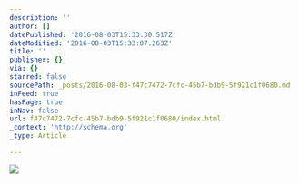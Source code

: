 ```yaml
---
description: ''
author: []
datePublished: '2016-08-03T15:33:30.517Z'
dateModified: '2016-08-03T15:33:07.263Z'
title: ''
publisher: {}
via: {}
starred: false
sourcePath: _posts/2016-08-03-f47c7472-7cfc-45b7-bdb9-5f921c1f0680.md
inFeed: true
hasPage: true
inNav: false
url: f47c7472-7cfc-45b7-bdb9-5f921c1f0680/index.html
_context: 'http://schema.org'
_type: Article

---
```

![](https://the-grid-user-content.s3-us-west-2.amazonaws.com/388caaa5-0bfc-4391-8878-ef62dd9e97c4.jpg)